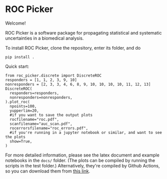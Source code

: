 # ROC Picker

Welcome!

ROC Picker is a software package for propagating statistical and systematic
uncertainties in a biomedical analysis.

To install ROC Picker, clone the repository, enter its folder, and do
```
pip install .
```

Quick start:
```
from roc_picker.discrete import DiscreteROC
responders = [1, 1, 2, 3, 9, 10]
nonresponders = [2, 3, 3, 4, 6, 8, 9, 10, 10, 10, 10, 11, 12, 13]
DiscreteROC(
  responders=responders,
  nonresponders=nonresponders,
).plot_roc(
  npoints=100,
  yupperlim=20,
  #if you want to save the output plots
  rocfilename="roc.pdf",
  scanfilename="auc_scan.pdf",
  rocerrorsfilename="roc_errors.pdf",
  #if you're running in a jupyter notebook or similar, and want to see the plots
  show=True,
)
```

For more detailed information, please see the latex document and example notebooks
in the `docs/` folder.
(The plots can be compiled by running the scripts in the test folder.)
Alternatively, they're compiled by Github Actions, so you can download them from
[this link](https://nightly.link/AstroPathJHU/ROCPicker/workflows/test_and_docs/main/docs.zip).
